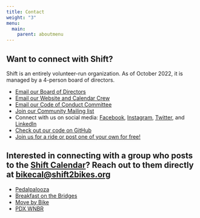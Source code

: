 ```yaml
---
title: Contact
weight: "3"
menu:
  main:
    parent: aboutmenu
---
```

## Want to connect with Shift?

S﻿hift is an entirely volunteer-run organization.  As of October 2022, it is managed by a 4-person board of directors.

* [Email our Board of Directors](mailto:board@shift2bikes.org)
* [Email our Website and Calendar Crew](mailto:bikecal@shift2bikes.org)
* [Email our Code of Conduct Committee](mailto:conduct@shift2bikes.org)
* [Join our Community Mailing list](/pages/email-list/)
* Connect with us on social media: [Facebook](https://www.facebook.com/shift2bikes/), [Instagram](https://www.instagram.com/shift2bikes/), [Twitter](https://twitter.com/shift2bikes), and [LinkedIn](https://www.linkedin.com/company/shift2bikes)
* [Check out our code on GitHub](https://github.com/shift-org)
* [Join us for a ride or post one of your own for free!](/calendar/)

## Interested in connecting with a group who posts to the [Shift Calendar](https://www.shift2bikes.org/calendar/)?  Reach out to them directly at [bikecal@shift2bikes.org](mailto:bikecal@shift2bikes.org)

* [Pedalpalooza](mailto:pedalpalooza@gmail.com)
* [Breakfast on the Bridges](mailto:bonb@lists.riseup.net)
* [Move by Bike](https://www.facebook.com/groups/movebybike)
* [PDX WNBR](mailto:pdxwnbr@gmail.com)